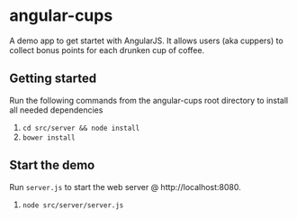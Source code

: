 # angular-cups

A demo app to get startet with AngularJS. It allows users (aka cuppers) to collect bonus points for each drunken cup of coffee.

## Getting started

Run the following commands from the angular-cups root directory to install all needed dependencies

1. `cd src/server && node install`
2. `bower install`

## Start the demo

Run `server.js` to start the web server @ http://localhost:8080.

1. `node src/server/server.js`

